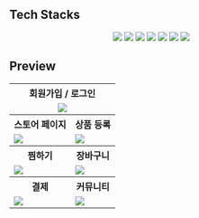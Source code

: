 ## Tech Stacks
<div style="margin: 0 auto; text-align: center;" align= "center">
    <img src="https://img.shields.io/badge/Javascript-F7DF1E?style=for-the-badge&logo=Javascript&logoColor=white">
    <img src="https://img.shields.io/badge/React-61DAFB?style=for-the-badge&logo=React&logoColor=white">
    <img src="https://img.shields.io/badge/Vite-646CFF?style=for-the-badge&logo=Vite&logoColor=white">
    <img src="https://img.shields.io/badge/nodejs-339933?style=for-the-badge&logo=nodedotjs&logoColor=white">
    <img src="https://img.shields.io/badge/Express-000000?style=for-the-badge&logo=Express&logoColor=white">
    <img src="https://img.shields.io/badge/tailwindcss-06B6D4?style=for-the-badge&logo=tailwindcss&logoColor=white">
    <img src="https://img.shields.io/badge/visualstudio-5C2D91?style=for-the-badge&logo=visualstudio&logoColor=white">
</div>


## Preview

<html>
<table>
  <tr>
    <th colspan="2">
      회원가입 / 로그인
    </th>
  </tr>
  <tr>
    <td colspan="2" style="text-align:center">
     <img src="https://github.com/45183/Pluppy/assets/97267651/7a43a236-31d8-4b7b-970b-d819b91dc7a4" />
    </td>
   </tr> 
  <tr>
    <th>
        스토어 페이지
    </th>
    <th>
      상품 등록
    </th>
  </tr>
  <tr>
    <td>
     <img src="https://github.com/45183/Pluppy/assets/97267651/2458d9e9-6841-4748-a645-640726c2be2f" />
    </td>
    <td>
     <img src="https://github.com/45183/Pluppy/assets/97267651/0ab92ac8-f066-480f-9b61-a98bd7025150" />
    </td>
   </tr>
  <tr>
    <th>
      찜하기
    </th>
    <th>
      장바구니
    </th>
  </tr>
  <tr>
    <td>
     <img src="https://github.com/45183/Pluppy/assets/97267651/14bb696f-fbf9-4ea4-83ed-6d23b6fa8341" />
    </td>
    <td>
     <img src="https://github.com/45183/Pluppy/assets/97267651/a082e7c5-aaa8-446c-a252-e0f42df2bc6d" />
    </td>
  </tr>
  <tr>
    <th>
      결제
    </th>
    <th>
      커뮤니티
    </th>
  </tr>
  <tr>
    <td>
     <img src="https://github.com/45183/Pluppy/assets/97267651/72ee188f-28ed-4713-a0d0-56b71a4c4982" />
    </td>
    <td>
     <img src="https://github.com/45183/Pluppy/assets/97267651/da8cf164-6c5d-47a4-9d63-52cfde32528d" />
    </td>
  </tr>
</table>
</html>
